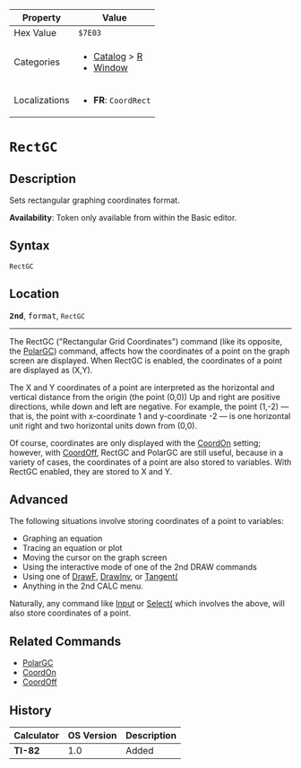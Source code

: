 | Property      | Value |
|---------------|-------|
| Hex Value     | `$7E03`|
| Categories    | <ul><li>[Catalog](<../categories/Catalog.md>) > [R](<../categories/Catalog.md#R>)</li><li>[Window](<../categories/Window.md>)</li></ul> |
| Localizations | <ul><li><b>FR</b>: `CoordRect`</li></ul> |

# `RectGC`

## Description
Sets rectangular graphing coordinates format.


<b>Availability</b>: Token only available from within the Basic editor.

## Syntax
`RectGC`

## Location
<tt><kbd><b>2nd</b></kbd></tt>, <kbd>format</kbd>, `RectGC`
<hr>

The RectGC ("Rectangular Grid Coordinates") command (like its opposite, the [PolarGC](/polargc)) command, affects how the coordinates of a point on the graph screen are displayed. When RectGC is enabled, the coordinates of a point are displayed as (X,Y).

The X and Y coordinates of a point are interpreted as the horizontal and vertical distance from the origin (the point (0,0)) Up and right are positive directions, while down and left are negative. For example, the point (1,-2) — that is, the point with x-coordinate 1 and y-coordinate -2 — is one horizontal unit right and two horizontal units down from (0,0).

Of course, coordinates are only displayed with the [CoordOn](/coordon) setting; however, with [CoordOff](/coordoff), RectGC and PolarGC are still useful, because in a variety of cases, the coordinates of a point are also stored to variables. With RectGC enabled, they are stored to X and Y.

## Advanced

The following situations involve storing coordinates of a point to variables:

*   Graphing an equation
*   Tracing an equation or plot
*   Moving the cursor on the graph screen
*   Using the interactive mode of one of the 2nd DRAW commands
*   Using one of [DrawF](/drawf), [DrawInv](/drawinv), or [Tangent(](/tangent)
*   Anything in the 2nd CALC menu.

Naturally, any command like [Input](/input) or [Select(](/select) which involves the above, will also store coordinates of a point.

## Related Commands

*   [PolarGC](/polargc)
*   [CoordOn](/coordon)
*   [CoordOff](/coordoff)

## History
| Calculator | OS Version | Description |
|------------|------------|-------------|
| <b>TI-82</b> | 1.0 | Added |


